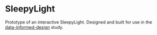 # SleepyLight
Prototype of an interactive SleepyLight. Designed and built for use in the [data-informed-design](https://github.com/thvanarkel/data-informed-design) study.
